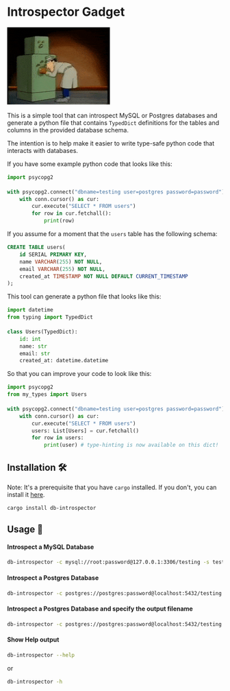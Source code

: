 # Introspector Gadget

![Inspector Gadget introspecting a safe](inspector_gadget.gif)

This is a simple tool that can introspect MySQL or Postgres databases and generate a python file that contains `TypedDict` definitions for the tables and columns in the provided database schema.

The intention is to help make it easier to write type-safe python code that interacts with databases.

If you have some example python code that looks like this:

```python
import psycopg2

with psycopg2.connect("dbname=testing user=postgres password=password") as conn:
    with conn.cursor() as cur:
        cur.execute("SELECT * FROM users")
        for row in cur.fetchall():
            print(row)
```

If you assume for a moment that the `users` table has the following schema:

```sql
CREATE TABLE users(
    id SERIAL PRIMARY KEY,
    name VARCHAR(255) NOT NULL,
    email VARCHAR(255) NOT NULL,
    created_at TIMESTAMP NOT NULL DEFAULT CURRENT_TIMESTAMP
);
```

This tool can generate a python file that looks like this:

```python
import datetime
from typing import TypedDict

class Users(TypedDict):
    id: int
    name: str
    email: str
    created_at: datetime.datetime
```

So that you can improve your code to look like this:

```python
import psycopg2
from my_types import Users

with psycopg2.connect("dbname=testing user=postgres password=password") as conn:
    with conn.cursor() as cur:
        cur.execute("SELECT * FROM users")
        users: List[Users] = cur.fetchall()
        for row in users:
            print(user) # type-hinting is now available on this dict!
```

## Installation 🛠️

Note: It's a prerequisite that you have `cargo` installed. If you don't, you can install it [here](https://www.rust-lang.org/tools/install).

```bash
cargo install db-introspector
```

## Usage 🚀

#### Introspect a MySQL Database

```bash
db-introspector -c mysql://root:password@127.0.0.1:3306/testing -s testing
```

#### Introspect a Postgres Database

```bash
db-introspector -c postgres://postgres:password@localhost:5432/testing -s public
```

#### Introspect a Postgres Database and specify the output filename

```bash
db-introspector -c postgres://postgres:password@localhost:5432/testing -s public -o my_types.py
```

#### Show Help output

```bash
db-introspector --help
```

or

```bash
db-introspector -h
```

